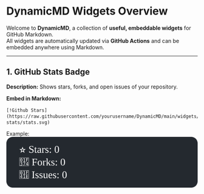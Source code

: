 # DynamicMD Widgets Overview

Welcome to **DynamicMD**, a collection of **useful, embeddable widgets** for GitHub Markdown.  
All widgets are automatically updated via **GitHub Actions** and can be embedded anywhere using Markdown.

---

## 1. GitHub Stats Badge
**Description:** Shows stars, forks, and open issues of your repository.  

**Embed in Markdown:**
```
[!Github Stars](https://raw.githubusercontent.com/yourusername/DynamicMD/main/widgets/github-stats/stats.svg)
```
Example:   
![GitHub Stats](https://raw.githubusercontent.com/thelonewolf39/DynamicMD/main/widgets/github-stats/stats.svg)
